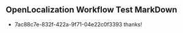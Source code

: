 ## OpenLocalization Workflow Test MarkDown
* 7ac88c7e-832f-422a-9f71-04e22c0f3393 
thanks!<!--HONumber=Mar16_HO2-->
